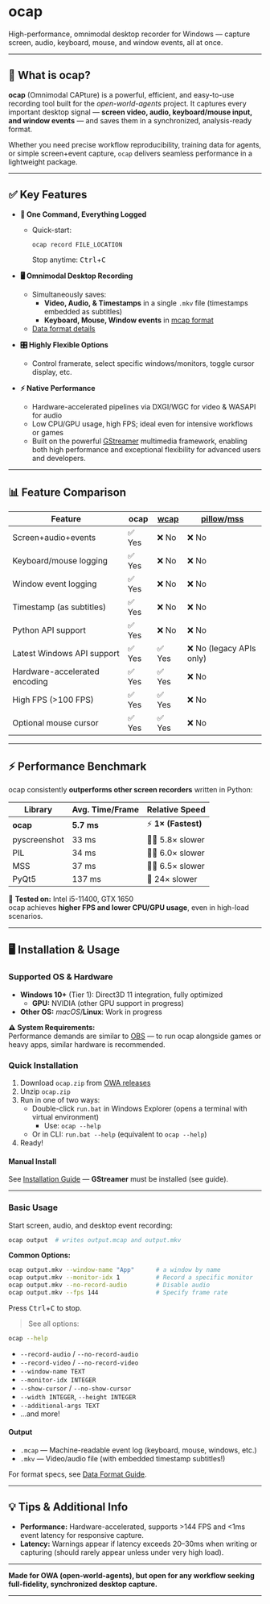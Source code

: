 # ocap

High-performance, omnimodal desktop recorder for Windows — capture screen, audio, keyboard, mouse, and window events, all at once.

---

## 🚀 What is ocap?

**ocap** (Omnimodal CAPture) is a powerful, efficient, and easy-to-use recording tool built for the _open-world-agents_ project. It captures every important desktop signal — **screen video, audio, keyboard/mouse input, and window events** — and saves them in a synchronized, analysis-ready format.  

Whether you need precise workflow reproducibility, training data for agents, or simple screen+event capture, `ocap` delivers seamless performance in a lightweight package.

---

## ✅ Key Features

- **🔹 One Command, Everything Logged**
    - Quick-start:  
      ```sh
      ocap record FILE_LOCATION
      ```
      Stop anytime: <kbd>Ctrl</kbd>+<kbd>C</kbd>

- **🖥️ Omnimodal Desktop Recording**
    - Simultaneously saves:
        - **Video, Audio, & Timestamps** in a single `.mkv` file (timestamps embedded as subtitles)
        - **Keyboard, Mouse, Window events** in [mcap format](https://mcap.dev/)
    - [Data format details](data_format.md)

- **🎛️ Highly Flexible Options**
    - Control framerate, select specific windows/monitors, toggle cursor display, etc.

- **⚡ Native Performance**
    - Hardware-accelerated pipelines via DXGI/WGC for video & WASAPI for audio
    - Low CPU/GPU usage, high FPS; ideal even for intensive workflows or games
    - Built on the powerful [GStreamer](https://gstreamer.freedesktop.org/) multimedia framework, enabling both high performance and exceptional flexibility for advanced users and developers.

---

## 📊 Feature Comparison

| **Feature**                           | **ocap** | **[wcap](https://github.com/mmozeiko/wcap)** | **[pillow](https://github.com/python-pillow/Pillow)/[mss](https://github.com/BoboTiG/python-mss)** |
|---------------------------------------|----------|-----------------------------------------------|--------------------------------------------------------------------|
| Screen+audio+events                   | ✅ Yes   | ❌ No                                        | ❌ No                                                             |
| Keyboard/mouse logging                | ✅ Yes   | ❌ No                                        | ❌ No                                                             |
| Window event logging                  | ✅ Yes   | ❌ No                                        | ❌ No                                                             |
| Timestamp (as subtitles)              | ✅ Yes   | ❌ No                                        | ❌ No                                                             |
| Python API support                    | ✅ Yes   | ❌ No                                        | ❌ No                                                             |
| Latest Windows API support            | ✅ Yes   | ✅ Yes                                        | ❌ No (legacy APIs only)                                          |
| Hardware-accelerated encoding         | ✅ Yes   | ✅ Yes                                        | ❌ No                                                             |
| High FPS (>100 FPS)                   | ✅ Yes   | ✅ Yes                                        | ❌ No                                                             |
| Optional mouse cursor                 | ✅ Yes   | ✅ Yes                                        | ❌ No                                                             |


---

## ⚡ Performance Benchmark

ocap consistently **outperforms other screen recorders** written in Python:

| **Library**    | **Avg. Time/Frame** | **Relative Speed**  |
|----------------|---------------------|---------------------|
| **ocap**       | **5.7 ms**          | ⚡ **1× (Fastest)**  |
| pyscreenshot   | 33 ms               | 🚶‍♂️ 5.8× slower     |
| PIL            | 34 ms               | 🚶‍♂️ 6.0× slower     |
| MSS            | 37 ms               | 🚶‍♂️ 6.5× slower     |
| PyQt5          | 137 ms              | 🐢 24× slower       |

📌 **Tested on:** Intel i5-11400, GTX 1650  
ocap achieves **higher FPS and lower CPU/GPU usage**, even in high-load scenarios.

---

## 🖥️ Installation & Usage

### Supported OS & Hardware

- **Windows 10+** (Tier 1): Direct3D 11 integration, fully optimized
    - **GPU:** NVIDIA (other GPU support in progress)
- **Other OS:** _macOS_/**Linux**: Work in progress

**⚠️ System Requirements:**  
Performance demands are similar to [OBS](https://obsproject.com/) — to run ocap alongside games or heavy apps, similar hardware is recommended.

### Quick Installation

1. Download `ocap.zip` from [OWA releases](https://github.com/open-world-agents/open-world-agents/releases)
2. Unzip `ocap.zip`
3. Run in one of two ways:
    - Double-click `run.bat` in Windows Explorer (opens a terminal with virtual environment)
        - Use: `ocap --help`
    - Or in CLI: `run.bat --help` (equivalent to `ocap --help`)
4. Ready!

#### Manual Install

See [Installation Guide](../install.md) — **GStreamer** must be installed (see guide).

---

### Basic Usage

Start screen, audio, and desktop event recording:

```sh
ocap output  # writes output.mcap and output.mkv
```

**Common Options:**
```sh
ocap output.mkv --window-name "App"      # a window by name
ocap output.mkv --monitor-idx 1          # Record a specific monitor
ocap output.mkv --no-record-audio        # Disable audio
ocap output.mkv --fps 144                # Specify frame rate
```

Press <kbd>Ctrl</kbd>+<kbd>C</kbd> to stop.

> See all options:
```sh
ocap --help
```

- `--record-audio` / `--no-record-audio`
- `--record-video` / `--no-record-video`
- `--window-name TEXT`
- `--monitor-idx INTEGER`
- `--show-cursor` / `--no-show-cursor`
- `--width INTEGER`, `--height INTEGER`
- `--additional-args TEXT`
- ...and more!

#### Output

- `.mcap` — Machine-readable event log (keyboard, mouse, windows, etc.)
- `.mkv`  — Video/audio file (with embedded timestamp subtitles!)

For format specs, see [Data Format Guide](data_format.md).

---

## 💡 Tips & Additional Info

- **Performance:** Hardware-accelerated, supports >144 FPS and <1ms event latency for responsive capture.
- **Latency:** Warnings appear if latency exceeds 20–30ms when writing or capturing (should rarely appear unless under very high load).
---

**Made for OWA (open-world-agents), but open for any workflow seeking full-fidelity, synchronized desktop capture.**

---